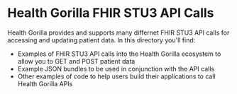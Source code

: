 # Health Gorilla FHIR STU3 API Calls

Health Gorilla provides and supports many differnet FHIR STU3 API calls for accessing and updating patient data. In this directory you'll find:
- Examples of FHIR STU3 API calls into the Health Gorilla ecosystem to allow you to GET and POST patient data
- Example JSON bundles to be used in conjunction with the API calls
- Other examples of code to help users build their applications to call Health Gorilla APIs

